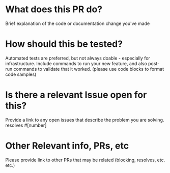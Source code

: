 # What does this PR do?

Brief explanation of the code or documentation change you've made

# How should this be tested?

Automated tests are preferred, but not always doable - especially for infrastructure. Include commands to run your new feature, and also post-run commands to validate that it worked. (please use code blocks to format code samples)

# Is there a relevant Issue open for this?

Provide a link to any open issues that describe the problem you are solving.
resolves #[number]

# Other Relevant info, PRs, etc

Please provide link to other PRs that may be related (blocking, resolves, etc. etc.)
